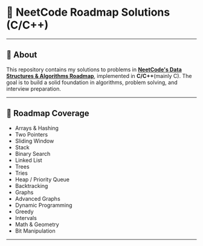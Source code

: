 # 📘 NeetCode Roadmap Solutions (C/C++)

---

## 🔹 About
This repository contains my solutions to problems in **[NeetCode's Data Structures & Algorithms Roadmap](https://neetcode.io/roadmap)**, implemented in **C/C++**(mainly C). 
The goal is to build a solid foundation in algorithms, problem solving, and interview preparation.

---

## 🔹 Roadmap Coverage
- Arrays & Hashing  
- Two Pointers  
- Sliding Window  
- Stack  
- Binary Search  
- Linked List  
- Trees  
- Tries  
- Heap / Priority Queue  
- Backtracking  
- Graphs  
- Advanced Graphs  
- Dynamic Programming  
- Greedy  
- Intervals  
- Math & Geometry  
- Bit Manipulation  

---

